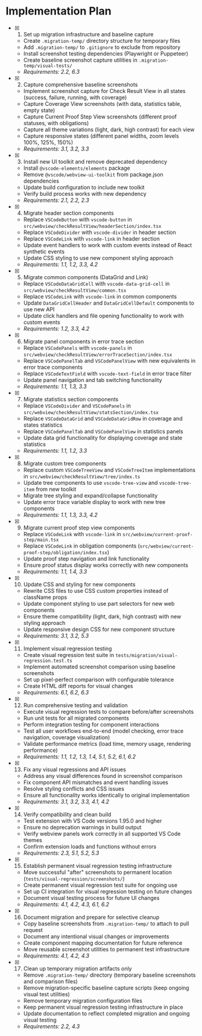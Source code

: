 # Implementation Plan

- [x] 1. Set up migration infrastructure and baseline capture
  - Create `.migration-temp/` directory structure for temporary files
  - Add `.migration-temp/` to `.gitignore` to exclude from repository
  - Install screenshot testing dependencies (Playwright or Puppeteer)
  - Create baseline screenshot capture utilities in `.migration-temp/visual-tests/`
  - _Requirements: 2.2, 6.3_

- [x] 2. Capture comprehensive baseline screenshots
  - Implement screenshot capture for Check Result View in all states (success, failure, running, with coverage)
  - Capture Coverage View screenshots (with data, statistics table, empty state)
  - Capture Current Proof Step View screenshots (different proof statuses, with obligations)
  - Capture all theme variations (light, dark, high contrast) for each view
  - Capture responsive states (different panel widths, zoom levels 100%, 125%, 150%)
  - _Requirements: 3.1, 3.2, 3.3_

- [x] 3. Install new UI toolkit and remove deprecated dependency
  - Install `@vscode-elements/elements` package
  - Remove `@vscode/webview-ui-toolkit` from package.json dependencies
  - Update build configuration to include new toolkit
  - Verify build process works with new dependency
  - _Requirements: 2.1, 2.2, 2.3_

- [x] 4. Migrate header section components
  - Replace `VSCodeButton` with `vscode-button` in `src/webview/checkResultView/headerSection/index.tsx`
  - Replace `VSCodeDivider` with `vscode-divider` in header section
  - Replace `VSCodeLink` with `vscode-link` in header section
  - Update event handlers to work with custom events instead of React synthetic events
  - Update CSS styling to use new component styling approach
  - _Requirements: 1.1, 1.2, 3.3, 4.2_

- [x] 5. Migrate common components (DataGrid and Link)
  - Replace `VSCodeDataGridCell` with `vscode-data-grid-cell` in `src/webview/checkResultView/common.tsx`
  - Replace `VSCodeLink` with `vscode-link` in common components
  - Update `DataGridCellHeader` and `DataGridCellDefault` components to use new API
  - Update click handlers and file opening functionality to work with custom events
  - _Requirements: 1.2, 3.3, 4.2_

- [x] 6. Migrate panel components in error trace section
  - Replace `VSCodePanels` with `vscode-panels` in `src/webview/checkResultView/errorTraceSection/index.tsx`
  - Replace `VSCodePanelTab` and `VSCodePanelView` with new equivalents in error trace components
  - Replace `VSCodeTextField` with `vscode-text-field` in error trace filter
  - Update panel navigation and tab switching functionality
  - _Requirements: 1.1, 1.3, 3.3_

- [x] 7. Migrate statistics section components
  - Replace `VSCodeDivider` and `VSCodePanels` in `src/webview/checkResultView/statsSection/index.tsx`
  - Replace `VSCodeDataGrid` and `VSCodeDataGridRow` in coverage and states statistics
  - Replace `VSCodePanelTab` and `VSCodePanelView` in statistics panels
  - Update data grid functionality for displaying coverage and state statistics
  - _Requirements: 1.1, 1.2, 3.3_

- [x] 8. Migrate custom tree components
  - Replace custom `VSCodeTreeView` and `VSCodeTreeItem` implementations in `src/webview/checkResultView/tree/index.ts`
  - Update tree components to use `vscode-tree-view` and `vscode-tree-item` from new toolkit
  - Migrate tree styling and expand/collapse functionality
  - Update error trace variable display to work with new tree components
  - _Requirements: 1.1, 1.3, 3.3, 4.2_

- [x] 9. Migrate current proof step view components
  - Replace `VSCodeLink` with `vscode-link` in `src/webview/current-proof-step/main.tsx`
  - Replace `VSCodeLink` in obligation components (`src/webview/current-proof-step/obligation/index.tsx`)
  - Update proof step navigation and link functionality
  - Ensure proof status display works correctly with new components
  - _Requirements: 1.1, 1.4, 3.3_

- [x] 10. Update CSS and styling for new components
  - Rewrite CSS files to use CSS custom properties instead of className props
  - Update component styling to use part selectors for new web components
  - Ensure theme compatibility (light, dark, high contrast) with new styling approach
  - Update responsive design CSS for new component structure
  - _Requirements: 3.1, 3.2, 5.3_

- [x] 11. Implement visual regression testing
  - Create visual regression test suite in `tests/migration/visual-regression.test.ts`
  - Implement automated screenshot comparison using baseline screenshots
  - Set up pixel-perfect comparison with configurable tolerance
  - Create HTML diff reports for visual changes
  - _Requirements: 6.1, 6.2, 6.3_

- [x] 12. Run comprehensive testing and validation
  - Execute visual regression tests to compare before/after screenshots
  - Run unit tests for all migrated components
  - Perform integration testing for component interactions
  - Test all user workflows end-to-end (model checking, error trace navigation, coverage visualization)
  - Validate performance metrics (load time, memory usage, rendering performance)
  - _Requirements: 1.1, 1.2, 1.3, 1.4, 5.1, 5.2, 6.1, 6.2_

- [x] 13. Fix any visual regressions and API issues
  - Address any visual differences found in screenshot comparison
  - Fix component API mismatches and event handling issues
  - Resolve styling conflicts and CSS issues
  - Ensure all functionality works identically to original implementation
  - _Requirements: 3.1, 3.2, 3.3, 4.1, 4.2_

- [x] 14. Verify compatibility and clean build
  - Test extension with VS Code versions 1.95.0 and higher
  - Ensure no deprecation warnings in build output
  - Verify webview panels work correctly in all supported VS Code themes
  - Confirm extension loads and functions without errors
  - _Requirements: 2.3, 5.1, 5.2, 5.3_

- [x] 15. Establish permanent visual regression testing infrastructure
  - Move successful "after" screenshots to permanent location (`tests/visual-regression/screenshots/`)
  - Create permanent visual regression test suite for ongoing use
  - Set up CI integration for visual regression testing on future changes
  - Document visual testing process for future UI changes
  - _Requirements: 4.1, 4.2, 4.3, 6.1, 6.2_

- [x] 16. Document migration and prepare for selective cleanup
  - Copy baseline screenshots from `.migration-temp/` to attach to pull request
  - Document any intentional visual changes or improvements
  - Create component mapping documentation for future reference
  - Move reusable screenshot utilities to permanent test infrastructure
  - _Requirements: 4.1, 4.2, 4.3_

- [x] 17. Clean up temporary migration artifacts only
  - Remove `.migration-temp/` directory (temporary baseline screenshots and comparison files)
  - Remove migration-specific baseline capture scripts (keep ongoing visual test utilities)
  - Remove temporary migration configuration files
  - Keep permanent visual regression testing infrastructure in place
  - Update documentation to reflect completed migration and ongoing visual testing
  - _Requirements: 2.2, 4.3_